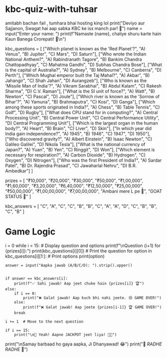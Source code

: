 # kbc-quiz-with-tuhsar
amitabh bachan fail , tumhara bhai hosting king lol
print("Deviyo aur Sajjanon, Swagat hai aap sabka KBC ke iss manch par! 🌟")
name = input("Enter your name: ")
print(f"Namaste {name}, chaliye shuru karte hain Kaun Banega Crorepati! 🎤\n")


kbc_questions = [
    ["Which planet is known as the 'Red Planet'?", "A) Venus", "B) Jupiter", "C) Mars", "D) Saturn"],
    ["Who wrote the Indian National Anthem?", "A) Rabindranath Tagore", "B) Bankim Chandra Chattopadhyay", "C) Mahatma Gandhi", "D) Subhas Chandra Bose"],
    ["What is the capital of Australia?", "A) Sydney", "B) Melbourne", "C) Canberra", "D) Perth"],
    ["Which Mughal emperor built the Taj Mahal?", "A) Akbar", "B) Jahangir", "C) Shah Jahan", "D) Aurangzeb"],
    ["Who is known as the 'Missile Man of India'?", "A) Vikram Sarabhai", "B) Abdul Kalam", "C) Rakesh Sharma", "D) C.V. Raman"],
    ["What is the SI unit of force?", "A) Watt", "B) Newton", "C) Pascal", "D) Joule"],
    ["Which river is known as the 'Sorrow of Bihar'?", "A) Yamuna", "B) Brahmaputra", "C) Kosi", "D) Ganga"],
    ["Which among these sports originated in India?", "A) Chess", "B) Table Tennis", "C) Golf", "D) Rugby"],
    ["What does CPU stand for in computing?", "A) Central Processing Unit", "B) Central Power Unit", "C) Central Performance Utility", "D) Central Programming Unit"],
    ["Which is the largest organ in the human body?", "A) Heart", "B) Brain", "C) Liver", "D) Skin"],
    ["In which year did India gain independence?", "A) 1945", "B) 1946", "C) 1947", "D) 1950"],
    ["Who discovered gravity?", "A) Albert Einstein", "B) Isaac Newton", "C) Galileo Galilei", "D) Nikola Tesla"],
    ["What is the national currency of Japan?", "A) Yuan", "B) Yen", "C) Ringgit", "D) Won"],
    ["Which element is necessary for respiration?", "A) Carbon Dioxide", "B) Hydrogen", "C) Oxygen", "D) Nitrogen"],
    ["Who was the first President of India?", "A) Sardar Patel", "B) Dr. Rajendra Prasad", "C) Jawaharlal Nehru", "D) B.R. Ambedkar"]
]


prizes = [
    "₹10,000", "₹20,000", "₹30,000", "₹50,000", "₹1,00,000",
    "₹1,60,000", "₹3,20,000", "₹6,40,000", "₹12,50,000", "₹25,00,000",
    "₹50,00,000", "₹1,00,00,000", "₹7,00,00,000", "Ambani mere L pe 🤣",
    "GOAT STATUS 🐐"
]


kbc_answers = [
    "C", "A", "C", "C", "B", "B", "C", "A", "A", "D", "C", "B", "B", "C", "B"
]

# Game Logic
i = 0
while i < 15:
    # Display question and options
    print(f"\nQuestion {i+1} for {prizes[i]}:")
    print(kbc_questions[i][0])  # Print the question
    for option in kbc_questions[i][1:]:  # Print options
        print(option)

     
    answer = input("Aapka jawab (A/B/C/D): ").strip().upper()

    
    if answer == kbc_answers[i]:
        print(f"✅ Sahi jawab! Aap jeet chuke hain {prizes[i]} 🏆")
    else:
        if i == 0:
            print("❌ Galat jawab! Aap kuch bhi nahi jeete. 😢 GAME OVER!")
        else:
            print(f"❌ Galat jawab! Aap jeete {prizes[i-1]} 🏆 GAME OVER!")
        break

    i += 1  # Move to the next question

    if i == 15:
        print("\n🎉 Yeah! Aapne JACKPOT jeet liya! 🤑🔥")

print("\nSamay barbaad ho gaya aapka, Ji Dhanyawad! 😂")
print("🚩 *RADHE RADHE* 🚩")
